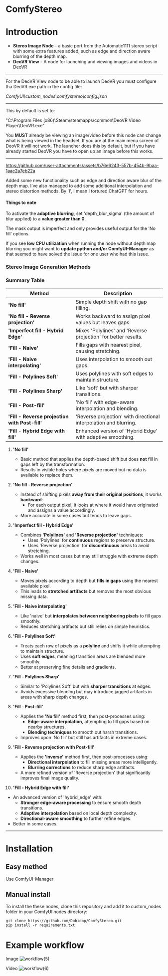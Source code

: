 
# ComfyStereo
# Introduction

* **Stereo Image Node** - a basic port from the Automatic1111 stereo script with some extra features added, such as edge and direction aware blurring of the depth map. 
* **DeoVR View** - A node for launching and viewing images and videos in DeoVR

-----------

For the DeoVR View node to be able to launch DeoVR you must configure tha DeoVR.exe path in the config file:

*ComfyUI\custom_nodes\comfystereo\config.json*

---
This by default is set to:

"C:\\Program Files (x86)\\Steam\\steamapps\\common\\DeoVR Video Player\\DeoVR.exe"

You **MUST** already be viewing an image/video before this node can change what is being viewed in the headset. If you are at the main menu screen of DeoVR it will not work.
The launcher does this by default, but if you have already started DeoVR you have to open up an image before this works.

------
https://github.com/user-attachments/assets/b76e6243-557b-454b-9baa-1aac2a7eb22a


Added some new functionality such as edge and direction aware blur of the depth map. I've also managed to add some additional interpolation and stereo distortion methods. By 'I', I mean I tortured ChatGPT for hours.

#### Things to note
To activate the **adaptive blurring**, set 'depth_blur_sigma' (the amount of blur applied) to a **value greater than 0**.

The mask output is imperfect and only provides useful output for the 'No fill' options.

If you see **low CPU utilization** when running the node without depth map blurring you might want to **update python and/or ComfyUI-Manager** as that seemed to have solved the issue for one user who had this issue.

### Stereo Image Generation Methods

### Summary Table

| Method                 | Description |
|------------------------|-------------|
| **'No fill'**            | Simple depth shift with no gap filling. |
| **'No fill - Reverse projection'**         | Works backward to assign pixel values but leaves gaps. |
| **'Imperfect fill - Hybrid Edge'**     | Mixes 'Polylines' and 'Reverse projection' for better results. |
| **'Fill - Naive'**           | Fills gaps with nearest pixel, causing stretching. |
| **'Fill - Naive interpolating'** | Uses interpolation to smooth out gaps. |
| **'Fill - Polylines Soft'**  | Uses polylines with soft edges to maintain structure. |
| **'Fill - Polylines Sharp'** | Like 'soft' but with sharper transitions. |
| **'Fill - Post-fill'**       | 'No fill' with edge-aware interpolation and blending. |
| **'Fill - Reverse projection with Post-fill'**    | 'Reverse projection' with directional interpolation and blurring. |
| **'Fill - Hybrid Edge with fill'** | Enhanced version of 'Hybrid Edge' with adaptive smoothing. |

1. **'No fill'**  
   - Basic method that applies the depth-based shift but does **not** fill in gaps left by the transformation.  
   - Results in visible holes where pixels are moved but no data is available to replace them.

2. **'No fill - Reverse projection'**  
   - Instead of shifting pixels **away from their original positions**, it works **backward**:  
     - For each output pixel, it looks at where it would have originated and assigns a value accordingly.  
   - More accurate in some cases but tends to leave gaps.

3. **'Imperfect fill - Hybrid Edge'**  
   - Combines **'Polylines'** and **'Reverse projection'** techniques:  
     - Uses 'Polylines' for **continuous** regions to preserve structure.  
     - Uses 'Reverse projection' for **discontinuous** areas to avoid stretching.  
   - Works well in most cases but may still struggle with extreme depth changes.

4. **'Fill - Naive'**  
   - Moves pixels according to depth but **fills in gaps** using the nearest available pixel.  
   - This leads to **stretched artifacts** but removes the most obvious missing data.

5. **'Fill - Naive interpolating'**  
   - Like 'naive' but **interpolates between neighboring pixels** to fill gaps smoothly.  
   - Reduces stretching artifacts but still relies on simple heuristics.

6. **'Fill - Polylines Soft'**  
   - Treats each row of pixels as a **polyline** and shifts it while attempting to maintain structure.  
   - Uses **soft edges**, meaning transition areas are blended more smoothly.  
   - Better at preserving fine details and gradients.

7. **'Fill - Polylines Sharp'**  
   - Similar to 'Polylines Soft' but with **sharper transitions** at edges.  
   - Avoids excessive blending but may introduce jagged artifacts in areas with sharp depth changes.

8. **'Fill - Post-fill'**  
   - Applies the **'No fill'** method first, then post-processes using:  
     - **Edge-aware interpolation**, attempting to fill gaps based on nearby structures.  
     - **Blending techniques** to smooth out harsh transitions.  
   - Improves upon 'No fill' but still has artifacts in extreme cases.

9. **'Fill - Reverse projection with Post-fill'**  
   - Applies the **'inverse'** method first, then post-processes using:  
     - **Directional interpolation** to fill missing areas more intelligently.  
     - **Blurring corrections** to reduce sharp edge artifacts.  
   - A more refined version of 'Reverse projection' that significantly improves final image quality.

10. **'Fill - Hybrid Edge with fill'**  
   - An advanced version of 'hybrid_edge' with:  
     - **Stronger edge-aware processing** to ensure smooth depth transitions.  
     - **Adaptive interpolation** based on local depth complexity.  
     - **Directional-aware smoothing** to further refine edges.  
   - Better in some cases.

---


# Installation

## Easy method

Use ComfyUI-Manager

## Manual install

To install the these nodes, clone this repository and add it to custom_nodes folder in your ComfyUI nodes directory:
```
git clone https://github.com/Dobidop/ComfyStereo.git
pip install -r requirements.txt
```

# Example workflow

Image
![workflow(5)](https://github.com/user-attachments/assets/22c56260-3029-4a61-ae90-d925924e8fcf)

Video
![workflow(6)](https://github.com/user-attachments/assets/a13d37da-a62f-43b6-9e92-0c0c5e8592fc)
